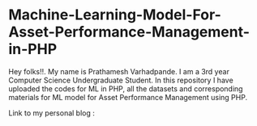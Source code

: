 # Machine-Learning-Model-For-Asset-Performance-Management-in-PHP

Hey folks!!. My name is Prathamesh Varhadpande. 
I am a 3rd year Computer Science Undergraduate Student. In this repository I have uploaded the codes for ML in PHP, all the datasets and corresponding materials for ML model for Asset Performance Management using PHP.

Link to my personal blog :
